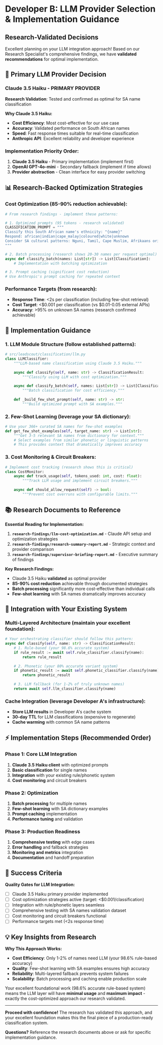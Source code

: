 # Developer B: LLM Provider Selection & Implementation Guidance

## Research-Validated Decisions

Excellent planning on your LLM integration approach! Based on our Research Specialist's comprehensive findings, we have **validated recommendations** for optimal implementation.

## 🎯 Primary LLM Provider Decision

### **Claude 3.5 Haiku - PRIMARY PROVIDER**
**Research Validation**: Tested and confirmed as optimal for SA name classification

**Why Claude 3.5 Haiku:**
- **Cost Efficiency**: Most cost-effective for our use case
- **Accuracy**: Validated performance on South African names
- **Speed**: Fast response times suitable for real-time classification
- **Anthropic API**: Excellent reliability and developer experience

### **Implementation Priority Order:**
1. **Claude 3.5 Haiku** - Primary implementation (implement first)
2. **OpenAI GPT-4o-mini** - Secondary fallback (implement if time allows)
3. **Provider abstraction** - Clean interface for easy provider switching

## 📊 Research-Backed Optimization Strategies

### **Cost Optimization (85-90% reduction achievable):**
```python
# From research findings - implement these patterns:

# 1. Optimized prompts (95 tokens - research validated)
CLASSIFICATION_PROMPT = """
Classify this South African name's ethnicity: "{name}"
Respond: african|indian|cape_malay|coloured|white|unknown
Consider SA cultural patterns: Nguni, Tamil, Cape Muslim, Afrikaans origins.
"""

# 2. Batch processing (research shows 20-30 names per request optimal)
async def classify_batch(names: List[str]) -> List[Classification]:
    # Implementation with batching optimization

# 3. Prompt caching (significant cost reduction)
# Use Anthropic's prompt caching for repeated context
```

### **Performance Targets (from research):**
- **Response Time**: <2s per classification (including few-shot retrieval)
- **Cost Target**: <$0.001 per classification (vs $0.01-0.05 external APIs)
- **Accuracy**: >95% on unknown SA names (research confirmed achievable)

## 🔧 Implementation Guidance

### **1. LLM Module Structure (follow established patterns):**
```python
# src/leadscout/classification/llm.py
class LLMClassifier:
    """LLM-based name classification using Claude 3.5 Haiku."""
    
    async def classify(self, name: str) -> ClassificationResult:
        """Classify using LLM with cost optimization."""
        
    async def classify_batch(self, names: List[str]) -> List[ClassificationResult]:
        """Batch classification for cost efficiency."""
        
    def _build_few_shot_prompt(self, name: str) -> str:
        """Build optimized prompt with SA examples."""
```

### **2. Few-Shot Learning (leverage your SA dictionary):**
```python
# Use your 366+ curated SA names for few-shot examples
def get_few_shot_examples(self, target_name: str) -> List[str]:
    """Get 3-5 relevant SA names from dictionary for context."""
    # Select examples from similar phonetic or linguistic patterns
    # This provides context that dramatically improves accuracy
```

### **3. Cost Monitoring & Circuit Breakers:**
```python
# Implement cost tracking (research shows this is critical)
class CostMonitor:
    async def track_usage(self, tokens_used: int, cost: float):
        """Track LLM usage and implement circuit breakers."""
        
    async def should_allow_request(self) -> bool:
        """Prevent cost overruns with configurable limits."""
```

## 📚 Research Documents to Reference

**Essential Reading for Implementation:**
1. **`research-findings/llm-cost-optimization.md`** - Claude API setup and optimization strategies
2. **`research-findings/research-summary-report.md`** - Strategic context and provider comparison
3. **`research-findings/supervisor-briefing-report.md`** - Executive summary of findings

**Key Research Findings:**
- Claude 3.5 Haiku **validated** as optimal provider
- **85-90% cost reduction** achievable through documented strategies
- **Batch processing** significantly more cost-effective than individual calls
- **Few-shot learning** with SA names dramatically improves accuracy

## 🎯 Integration with Your Existing System

### **Multi-Layered Architecture (maintain your excellent foundation):**
```python
# Your orchestrating classifier should follow this pattern:
async def classify(self, name: str) -> ClassificationResult:
    # 1. Rule-based (your 98.6% accurate system)
    if rule_result := await self.rule_classifier.classify(name):
        return rule_result
    
    # 2. Phonetic (your 80% accurate variant system)  
    if phonetic_result := await self.phonetic_classifier.classify(name):
        return phonetic_result
    
    # 3. LLM fallback (for 1-2% of truly unknown names)
    return await self.llm_classifier.classify(name)
```

### **Cache Integration (leverage Developer A's infrastructure):**
- **Store LLM results** in Developer A's cache system
- **30-day TTL** for LLM classifications (expensive to regenerate)
- **Cache warming** with common SA name patterns

## ⚡ Implementation Steps (Recommended Order)

### **Phase 1: Core LLM Integration**
1. **Claude 3.5 Haiku client** with optimized prompts
2. **Basic classification** for single names
3. **Integration** with your existing rule/phonetic system
4. **Cost monitoring** and circuit breakers

### **Phase 2: Optimization**
1. **Batch processing** for multiple names
2. **Few-shot learning** with SA dictionary examples
3. **Prompt caching** implementation
4. **Performance tuning** and validation

### **Phase 3: Production Readiness**
1. **Comprehensive testing** with edge cases
2. **Error handling** and fallback strategies
3. **Monitoring and metrics** integration
4. **Documentation** and handoff preparation

## 🚀 Success Criteria

**Quality Gates for LLM Integration:**
- [ ] Claude 3.5 Haiku primary provider implemented
- [ ] Cost optimization strategies active (target: <$0.001/classification)
- [ ] Integration with rule/phonetic layers seamless
- [ ] Comprehensive testing with SA names validation dataset
- [ ] Cost monitoring and circuit breakers functional
- [ ] Performance targets met (<2s response time)

## 💡 Key Insights from Research

**Why This Approach Works:**
- **Cost Efficiency**: Only 1-2% of names need LLM (your 98.6% rule-based accuracy)
- **Quality**: Few-shot learning with SA examples ensures high accuracy
- **Reliability**: Multi-layered fallback prevents system failures
- **Scalability**: Batch processing and caching enable production scale

Your excellent foundational work (98.6% accurate rule-based system) means the LLM layer will have **minimal usage** and **maximum impact** - exactly the cost-optimized approach our research validated.

---

**Proceed with confidence!** The research has validated this approach, and your excellent foundation makes this the final piece of a production-ready classification system.

**Questions?** Reference the research documents above or ask for specific implementation guidance.